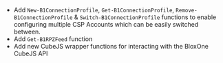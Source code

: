 - Add `New-B1ConnectionProfile`, `Get-B1ConnectionProfile`, `Remove-B1ConnectionProfile` & `Switch-B1ConnectionProfile` functions to enable configuring multiple CSP Accounts which can be easily switched between.
- Add `Get-B1RPZFeed` function
- Add new CubeJS wrapper functions for interacting with the BloxOne CubeJS API